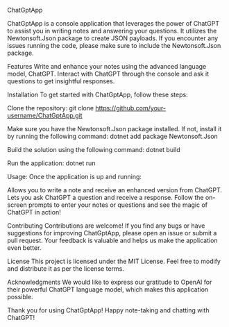 ChatGptApp

ChatGptApp is a console application that leverages the power of ChatGPT to assist you in writing notes and answering your questions. 
It utilizes the Newtonsoft.Json package to create JSON payloads. If you encounter any issues running the code, please make sure to include the Newtonsoft.Json package.

Features
Write and enhance your notes using the advanced language model, ChatGPT.
Interact with ChatGPT through the console and ask it questions to get insightful responses.

Installation
To get started with ChatGptApp, follow these steps:

Clone the repository:
git clone https://github.com/your-username/ChatGptApp.git

Make sure you have the Newtonsoft.Json package installed. If not, install it by running the following command:
dotnet add package Newtonsoft.Json

Build the solution using the following command:
dotnet build

Run the application:
dotnet run

Usage:
Once the application is up and running:

Allows you to write a note and receive an enhanced version from ChatGPT.
Lets you ask ChatGPT a question and receive a response.
Follow the on-screen prompts to enter your notes or questions and see the magic of ChatGPT in action!

Contributing
Contributions are welcome! If you find any bugs or have suggestions for improving ChatGptApp, please open an issue or submit a pull request. Your feedback is valuable and helps us make the application even better.

License
This project is licensed under the MIT License. Feel free to modify and distribute it as per the license terms.

Acknowledgments
We would like to express our gratitude to OpenAI for their powerful ChatGPT language model, which makes this application possible.

Thank you for using ChatGptApp! Happy note-taking and chatting with ChatGPT!
